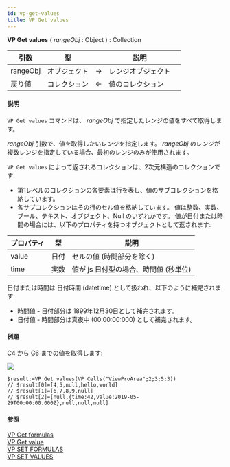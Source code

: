 ```yaml
---
id: vp-get-values
title: VP Get values
---
```


<!-- REF #_method_.VP Get values.Syntax -->

**VP Get values** ( _rangeObj_ : Object ) : Collection<!-- END REF -->

<!-- REF #_method_.VP Get values.Params -->

| 引数       | 型      |    | 説明        |                  |
| -------- | ------ | -- | --------- | ---------------- |
| rangeObj | オブジェクト | -> | レンジオブジェクト |                  |
| 戻り値      | コレクション | <- | 値のコレクション  | <!-- END REF --> |

#### 説明

`VP Get values` コマンドは、<!-- REF #_method_.VP Get values.Summary --> _rangeObj_ で指定したレンジの値をすべて取得します<!-- END REF -->。

_rangeObj_ 引数で、値を取得したいレンジを指定します。 _rangeObj_ のレンジが複数レンジを指定している場合、最初のレンジのみが使用されます。

`VP Get values` によって返されるコレクションは、2次元構造のコレクションです:

- 第1レベルのコレクションの各要素は行を表し、値のサブコレクションを格納しています。
- 各サブコレクションはその行のセル値を格納しています。 値は整数、実数、ブール、テキスト、オブジェクト、Null のいずれかです。 値が日付または時間の場合には、以下のプロパティを持つオブジェクトとして返されます:

| プロパティ | 型  | 説明                                        |
| ----- | -- | ----------------------------------------- |
| value | 日付 | セルの値 (時間部分を除く)         |
| time  | 実数 | 値が js 日付型の場合、時間値 (秒単位) |

日付または時間は 日付時間 (datetime) として扱われ、以下のように補完されます:

- 時間値 - 日付部分は 1899年12月30日として補完されます。
- 日付値 - 時間部分は真夜中 (00:00:00:000) として補完されます。

#### 例題

C4 から G6 までの値を取得します:

![](../../assets/en/ViewPro/cmd_vpGetValues.PNG)

```4d
$result:=VP Get values(VP Cells("ViewProArea";2;3;5;3))
// $result[0]=[4,5,null,hello,world]
// $result[1]=[6,7,8,9,null]
// $result[2]=[null,{time:42,value:2019-05-29T00:00:00.000Z},null,null,null]
```

#### 参照

[VP Get formulas](vp-get-formulas.md)<br/>
[VP Get value](vp-get-value.md)<br/>
[VP SET FORMULAS](vp-set-formulas.md)<br/>
[VP SET VALUES](vp-set-values.md)
